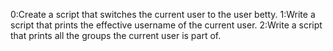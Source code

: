 0:Create a script that switches the current user to the user betty.
1:Write a script that prints the effective username of the current user.
2:Write a script that prints all the groups the current user is part of.
